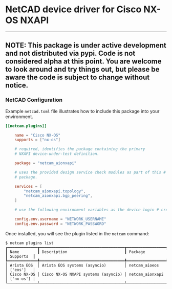 # NetCAD device driver for Cisco NX-OS NXAPI

---
**NOTE**: This package is under active development and not distributed via pypi.  Code is not
considered alpha at this point.  You are welcome to look around and try things out, but
please be aware the code is subject to change without notice.
---

### NetCAD Configuration

Example `netcad.toml` file illustrates how to include this package into your
environment.

```toml
[[netcam.plugins]]

    name = "Cisco NX-OS"
    supports = ["nx-os"]

    # required, identifies the package containing the primary
    # NXAPI device-under-test definition.

    package = "netcam_aionxapi"

    # uses the provided design service check modules as part of this # plugin
    # package.

    services = [
        "netcam_aionxapi.topology",
        "netcam_aionxapi.bgp_peering",
    ]

    # use the following environment variables as the device login # credentials.

    config.env.username = "NETWORK_USERNAME"
    config.env.password = "NETWORK_PASSWORD"
```

Once installed, you will see the plugin listed in the `netcam` command:

```shell
$ netcam plugins list
┏━━━━━━━━━━━━━┳━━━━━━━━━━━━━━━━━━━━━━━━━━━━━━━━━━━━━┳━━━━━━━━━━━━━━━━━┳━━━━━━━━━━━┓
┃ Name        ┃ Description                         ┃ Package         ┃ Supports  ┃
┡━━━━━━━━━━━━━╇━━━━━━━━━━━━━━━━━━━━━━━━━━━━━━━━━━━━━╇━━━━━━━━━━━━━━━━━╇━━━━━━━━━━━┩
│ Arista EOS  │ Arista EOS systems (asyncio)        │ netcam_aioeos   │ ['eos']   │
│ Cisco NX-OS │ Cisco NX-OS NXAPI systems (asyncio) │ netcam_aionxapi │ ['nx-os'] │
└─────────────┴─────────────────────────────────────┴─────────────────┴───────────┘
```
